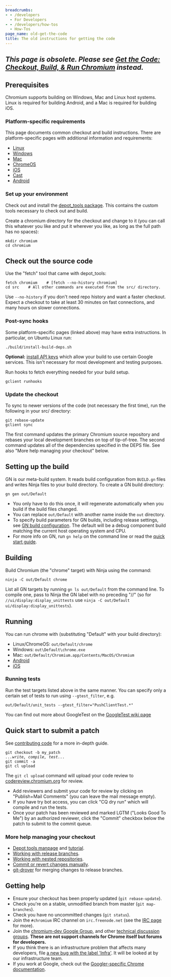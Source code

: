 ```yaml
---
breadcrumbs:
- - /developers
  - For Developers
- - /developers/how-tos
  - How-Tos
page_name: old-get-the-code
title: The old instructions for getting the code
---
```


## *This page is obsolete. Please see [Get the Code: Checkout, Build, & Run Chromium](/developers/how-tos/get-the-code) instead.*

## Prerequisites

Chromium supports building on Windows, Mac and Linux host systems. Linux is
required for building Android, and a Mac is required for building iOS.

### Platform-specific requirements

This page documents common checkout and build instructions. There are
platform-specific pages with additional information and requirements:

*   [Linux](https://chromium.googlesource.com/chromium/src/+/HEAD/docs/linux_build_instructions.md)
*   [Windows](https://chromium.googlesource.com/chromium/src/+/HEAD/docs/windows_build_instructions.md)
*   [Mac](https://chromium.googlesource.com/chromium/src/+/HEAD/docs/mac_build_instructions.md)
*   [ChromeOS](https://chromium.googlesource.com/chromium/src/+/HEAD/docs/chromeos_build_instructions.md)
*   [iOS](https://chromium.googlesource.com/chromium/src/+/HEAD/docs/ios_build_instructions.md)
*   [Cast](https://chromium.googlesource.com/chromium/src/+/HEAD/docs/cast_build_instructions.md)
*   [Android](https://chromium.googlesource.com/chromium/src/+/HEAD/docs/android_build_instructions.md)

### Set up your environment

Check out and install the [depot_tools
package](https://commondatastorage.googleapis.com/chrome-infra-docs/flat/depot_tools/docs/html/depot_tools_tutorial.html#_setting_up).
This contains the custom tools necessary to check out and build.

Create a chromium directory for the checkout and change to it (you can call this
whatever you like and put it wherever you like, as long as the full path has no
spaces):

```none
mkdir chromium
cd chromium
```

## Check out the source code

Use the "fetch" tool that came with depot_tools:

```none
fetch chromium    # [fetch --no-history chromium]
cd src    # All other commands are executed from the src/ directory.
```

Use `--no-history` if you don't need repo history and want a faster checkout.
Expect a checkout to take at least 30 minutes on fast connections, and many
hours on slower connections.

### Post-sync hooks

Some platform-specific pages (linked above) may have extra instructions. In
particular, on Ubuntu Linux run:

```none
./build/install-build-deps.sh
```

**Optional:** [install API keys](/developers/how-tos/api-keys) which allow your
build to use certain Google services. This isn't necessary for most development
and testing purposes.

Run hooks to fetch everything needed for your build setup.

```none
gclient runhooks
```

### Update the checkout

To sync to newer versions of the code (not necessary the first time), run the
following in your src/ directory:

```none
git rebase-update
gclient sync
```

The first command updates the primary Chromium source repository and rebases
your local development branches on top of tip-of-tree. The second command
updates all of the dependencies specified in the DEPS file. See also "More help
managing your checkout" below.

## Setting up the build

GN is our meta-build system. It reads build configuration from `BUILD.gn` files
and writes Ninja files to your build directory. To create a GN build directory:

```none
gn gen out/Default
```

*   You only have to do this once, it will regenerate automatically when
            you build if the build files changed.
*   You can replace `out/Default` with another name inside the `out`
            directory.
*   To specify build parameters for GN builds, including release
            settings, see [GN build
            configuration](/developers/gn-build-configuration). The default will
            be a debug component build matching the current host operating
            system and CPU.
*   For more info on GN, run `gn help` on the command line or read the
            [quick start
            guide](https://chromium.googlesource.com/chromium/src/+/HEAD/tools/gn/docs/quick_start.md).

## Building

Build Chromium (the "chrome" target) with Ninja using the command:

```none
ninja -C out/Default chrome
```

List all GN targets by running `gn ls out/Default` from the command line. To
compile one, pass to Ninja the GN label with no preceding "//" (so for
`//ui/display:display_unittests` use `ninja -C out/Default
ui/display:display_unittests`).

## Running

You can run chrome with (substituting "Default" with your build directory):

*   Linux/ChromeOS: `out/Default/chrome`
*   Windows: `out\Default\chrome.exe`
*   Mac: `out/Default/Chromium.app/Contents/MacOS/Chromium`
*   [Android](/developers/how-tos/android-build-instructions)
*   [iOS](https://chromium.googlesource.com/chromium/src/+/HEAD/docs/ios_build_instructions.md)

### Running tests

Run the test targets listed above in the same manner. You can specify only a
certain set of tests to run using `--gtest_filter`, e.g.

```none
out/Default/unit_tests --gtest_filter="PushClientTest.*"
```

You can find out more about GoogleTest on the [GoogleTest wiki
page](https://github.com/google/googletest)

## Quick start to submit a patch

See
[contributing code](https://chromium.googlesource.com/chromium/src/+/main/docs/contributing.md)
for a more in-depth guide.

<pre><code>git checkout -b my_patch
<i>...write, compile, test...</i>
git commit -a
git cl upload
</code></pre>

The `git cl upload` command will upload your code review to
[codereview.chromium.org](https://codereview.chromium.org/) for review.

*   Add reviewers and submit your code for review by clicking on
            "Publish+Mail Comments" (you can leave the mail message empty).
*   If you have try bot access, you can click "CQ dry run" which will
            compile and run the tests.
*   Once your patch has been reviewed and marked LGTM ("Looks Good To
            Me") by an authorized reviewer, click the "Commit" checkbox below
            the patch to submit to the commit queue.

### More help managing your checkout

*   [Depot tools
            manpage](https://commondatastorage.googleapis.com/chrome-infra-docs/flat/depot_tools/docs/html/depot_tools.html)
            and
            [tutorial](https://commondatastorage.googleapis.com/chrome-infra-docs/flat/depot_tools/docs/html/depot_tools_tutorial.html).
*   [Working with release
            branches](/developers/how-tos/get-the-code/working-with-release-branches).
*   [Working with nested
            repositories](/developers/how-tos/get-the-code/working-with-nested-repos).
*   [Commit or revert changes manually](/system/errors/NodeNotFound).
*   [git-drover](https://commondatastorage.googleapis.com/chrome-infra-docs/flat/depot_tools/docs/html/git-drover.html)
            for merging changes to release branches.

## Getting help

*   Ensure your checkout has been properly updated (`git
            rebase-update`).
*   Check you're on a stable, unmodified branch from master (`git
            map-branches`).
*   Check you have no uncommitted changes (`git status`).
*   Join the `#chromium` IRC channel on `irc.freenode.net` (see the [IRC
            page](/developers/irc) for more).
*   Join the [chromium-dev Google
            Group](https://groups.google.com/a/chromium.org/forum/#!forum/chromium-dev),
            and other [technical discussion
            groups](/developers/technical-discussion-groups). **These are not
            support channels for Chrome itself but forums for developers.**
*   If you think there is an infrastructure problem that affects many
            developers, file [a new bug with the label
            'Infra'](https://bugs.chromium.org/p/chromium/issues/entry?template=Build%20Infrastructure).
            It will be looked at by our infrastructure team.
*   If you work at Google, check out the [Googler-specific Chrome
            documentation](http://wiki/Main/ChromeBuildInstructions).

